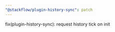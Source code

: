 ```yaml
---
"@stackflow/plugin-history-sync": patch
---
```


fix(plugin-history-sync): request history tick on init
